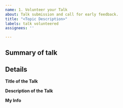 ```yaml
---
name: 1. Volunteer your Talk
about: Talk submission and call for early feedback.
title: "<Topic Description>"
labels: talk volunteered
assignees: ''

---
```


## Summary of talk

<!-- Describe you talk, and maybe how it came about -->

## Details

**Title of the Talk**  
<!-- Fill me in! I'll be used for posts on Meetup and Twitter -->

**Description of the Talk**  
<!-- I'll also be used for posts on Meetup (and maybe Twitter if it can be fit) - try to make me "conversational"! -->

**My Info**  
<!-- Give us your Twitter handle if you have one! -->
